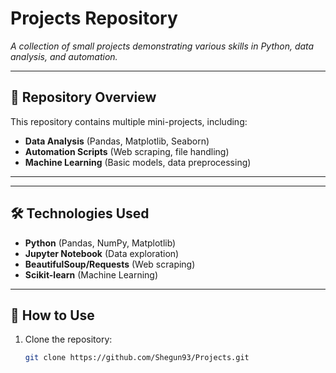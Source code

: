 # Projects Repository
*A collection of small projects demonstrating various skills in Python, data analysis, and automation.*

---

## 📌 **Repository Overview**
This repository contains multiple mini-projects, including:
- **Data Analysis** (Pandas, Matplotlib, Seaborn)  
- **Automation Scripts** (Web scraping, file handling)  
- **Machine Learning** (Basic models, data preprocessing)  

---

---

## 🛠 **Technologies Used**
- **Python** (Pandas, NumPy, Matplotlib)  
- **Jupyter Notebook** (Data exploration)  
- **BeautifulSoup/Requests** (Web scraping)  
- **Scikit-learn** (Machine Learning)  

---

## 🚀 **How to Use**
1. Clone the repository:
   ```bash
   git clone https://github.com/Shegun93/Projects.git
